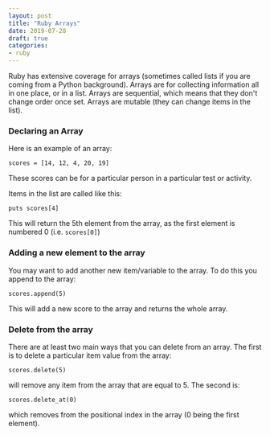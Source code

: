 ```yaml
---
layout: post
title: "Ruby Arrays"
date: 2019-07-28
draft: true
categories:
- ruby
--- 
```


Ruby has extensive coverage for arrays (sometimes called lists if you are coming from a Python background). Arrays are for collecting information all in one place, or in a list. Arrays are sequential, which means that they don't change order once set. Arrays are mutable (they can change items in the list). 

### Declaring an Array

Here is an example of an array:

    scores = [14, 12, 4, 20, 19]

These scores can be for a particular person in a particular test or activity. 

Items in the list are called like this:

    puts scores[4]

This will return the 5th element from the array, as the first element is numbered 0 (i.e. ```scores[0]```)

### Adding a new element to the array

You may want to add another new item/variable to the array. To do this you append to the array: 

    scores.append(5)

This will add a new score to the array and returns the whole array. 

### Delete from the array

There are at least two main ways that you can delete from an array. The first is to delete a particular item value from the array:

    scores.delete(5)

will remove any item from the array that are equal to 5. The second is:

    scores.delete_at(0) 

which removes from the positional index in the array (0 being the first element). 


